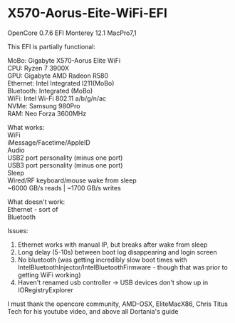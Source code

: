 # X570-Aorus-Eite-WiFi-EFI  
OpenCore 0.7.6 EFI
Monterey 12.1 MacPro7,1

This EFI is partially functional:  

MoBo: Gigabyte X570-Aorus Elite WiFi  
CPU: Ryzen 7 3900X  
GPU: Gigabyte AMD Radeon R580  
Ethernet: Intel Integrated I211(MoBo)  
Bluetooth: Integrated (MoBo)  
WiFi: Intel Wi-Fi 802.11 a/b/g/n/ac  
NVMe: Samsung 980Pro  
RAM: Neo Forza 3600MHz  

What works:  
WiFi  
iMessage/Facetime/AppleID  
Audio  
USB2 port personality (minus one port)  
USB3 port personality (minus one port)  
Sleep  
Wired/RF keyboard/mouse wake from sleep  
~6000 GB/s reads | ~1700 GB/s writes  

What doesn't work:  
Ethernet - sort of  
Bluetooth  

Issues:  
1) Ethernet works with manual IP, but breaks after wake from sleep  
2) Long delay (5-10s) between boot log disappearing and login screen  
3) No bluetooth (was getting incredibly slow boot times with IntelBluetoothInjector/IntelBluetoothFirmware - though that was prior to getting WiFi working)   
4) Haven't renamed usb controller -> USB devices don't show up in IORegistryExplorer  

I must thank the opencore community, AMD-OSX, EliteMacX86, Chris Titus Tech for his youtube video, and above all Dortania's guide  
